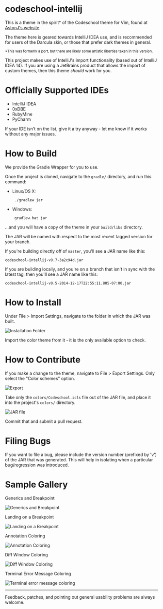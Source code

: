 codeschool-intellij
===================

This is a theme in the spirit* of the Codeschool theme for Vim, found at [AstonJ's website](http://astonj.com/tech/vim-for-ruby-rails-and-a-sexy-theme/).

The theme here is geared towards IntelliJ IDEA use, and is recommended for users of the Darcula skin, or those that prefer dark themes in general.

<sup>*This was formerly a port, but there are likely some artistic liberties taken in this version.</sup>


This project makes use of IntelliJ's import functionality (based out of IntelliJ IDEA 14).  If you are using a JetBrains product that allows the import of custom themes, then this theme *should* work for you.

Officially Supported IDEs
==============

 - IntelliJ IDEA
 - 0xDBE
 - RubyMine
 - PyCharm

If your IDE isn't on the list, give it a try anyway - let me know if it works without any major issues.

How to Build
============

We provide the Gradle Wrapper for you to use.

Once the project is cloned, navigate to the `gradle/` directory, and run this command:

 - Linux/OS X:

        ./gradlew jar

 - Windows:

        gradlew.bat jar


...and you will have a copy of the theme in your `build/libs` directory.

The JAR will be named with respect to the most recent tagged version for your branch.

If you're building directly off of `master`, you'll see a JAR name like this:

    codeschool-intellij-v0.7-3a2c94d.jar

If you are building locally, and you're on a branch that isn't in sync with the latest tag, then you'll see a JAR name like this:

    codeschool-intellij-v0.5-2014-12-17T22:55:11.805-07:00.jar


How to Install
==============

Under File > Import Settings, navigate to the folder in which the JAR was built.


 ![Installation Folder](images/codeschool-intellij_install.png)


Import the color theme from it - it is the only available option to check.


How to Contribute
=================

If you make a change to the theme, navigate to File > Export Settings.  Only select the "Color schemes" option.

 ![Export](images/codeschool-intellij_export.png)
 
Take only the `colors/Codeschool.icls` file out of the JAR file, and place it into the project's `colors/` directory.

 ![JAR file](images/codeschool-intellij_jar-open.png)

Commit that and submit a pull request.


Filing Bugs
===========

If you want to file a bug, please include the version number (prefixed by 'v') of the JAR that was generated. This will help in isolating when a particular bug/regression was introduced.


Sample Gallery
==============

Generics and Breakpoint

 ![Generics and Breakpoint](images/codeschool-intellij_breakpoint.png)
 
Landing on a Breakpoint

 ![Landing on a Breakpoint](images/codeschool-intellij_breakpoint_hit.png)


 Annotation Coloring

 ![Annotation Coloring](images/codeschool-intellij_annotation.png)

 Diff Window Coloring

 ![Diff Window Coloring](images/codeschool-intellij_diff.png)

Terminal Error Message Coloring
 
 ![Terminal error message coloring](images/codeschool-intellij_terminal_error.png)


---

Feedback, patches, and pointing out general usability problems are always welcome.

